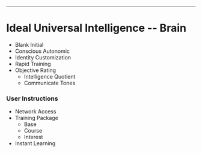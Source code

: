 
---
# Ideal Universal Intelligence -- Brain

- Blank Initial
- Conscious Autonomic
- Identity Customization
- Rapid Training
- Objective Rating
	- Intelligence Quotient
	- Communicate Tones


### User Instructions

- Network Access
- Training Package
	- Base
	- Course
	- Interest
- Instant Learning
